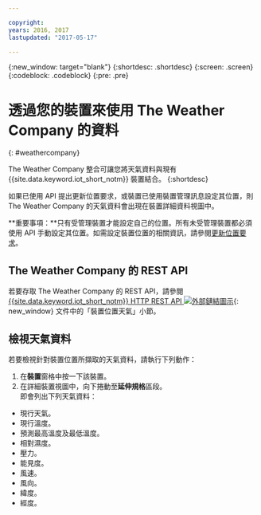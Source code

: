 ```yaml
---

copyright:
years: 2016, 2017
lastupdated: "2017-05-17"

---
```


{:new_window: target="blank"}
{:shortdesc: .shortdesc}
{:screen: .screen}
{:codeblock: .codeblock}
{:pre: .pre}

# 透過您的裝置來使用 The Weather Company 的資料
{: #weathercompany}

The Weather Company 整合可讓您將天氣資料與現有 {{site.data.keyword.iot_short_notm}} 裝置結合。
{:shortdesc}

如果已使用 API 提出更新位置要求，或裝置已使用裝置管理訊息設定其位置，則 The Weather Company 的天氣資料會出現在裝置詳細資料視圖中。

**重要事項：**只有受管理裝置才能設定自己的位置。所有未受管理裝置都必須使用 API 手動設定其位置。如需設定裝置位置的相關資訊，請參閱[更新位置要求](../devices/device_mgmt/index.html#update-location)。

## The Weather Company 的 REST API
若要存取 The Weather Company 的 REST API，請參閱 [{{site.data.keyword.iot_short_notm}} HTTP REST API ![外部鏈結圖示](../../../icons/launch-glyph.svg)](https://docs.internetofthings.ibmcloud.com/apis/swagger/v0002/info-mgmt.html){: new_window} 文件中的「裝置位置天氣」小節。

## 檢視天氣資料

若要檢視針對裝置位置所擷取的天氣資料，請執行下列動作：
1. 在**裝置**窗格中按一下該裝置。
2. 在詳細裝置視圖中，向下捲動至**延伸規格**區段。  
即會列出下列天氣資料：
 - 現行天氣。
 - 現行溫度。
 - 預測最高溫度及最低溫度。
 - 相對濕度。
 - 壓力。
 - 能見度。
 - 風速。
 - 風向。
 - 緯度。
 - 經度。

<!-- Weather data from The Weather Company extension can be retrieved by using the API. For information on the Weather Company API, see [The Weather Company API documentation ![External link icon](../../../icons/launch-glyph.svg)](https://docs.internetofthings.ibmcloud.com/swagger/ext-twc.html){: new_window}. -->
